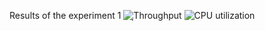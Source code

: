 
Results of the experiment 1
![ฺThroughput](https://github.com/TNatapon/Privacy_SDN_Edge_IoT/blob/main/PlanB/CPU_utilization_Experiment/CPU_utilization_plot_version2/messageImage_1631667864957.jpg)
![CPU utilization]()
